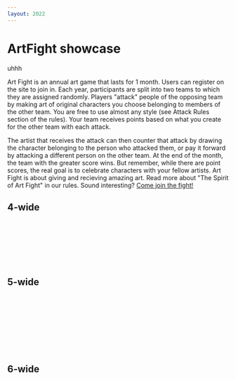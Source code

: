 ```yaml
---
layout: 2022
---
```

# ArtFight showcase
uhhh

Art Fight is an annual art game that lasts for 1 month. Users can register on the site to join in. Each year, participants are split into two teams to which they are assigned randomly. Players "attack" people of the opposing team by making art of original characters you choose belonging to members of the other team. You are free to use almost any style (see Attack Rules section of the rules). Your team receives points based on what you create for the other team with each attack.

The artist that receives the attack can then counter that attack by drawing the character belonging to the person who attacked them, or pay it forward by attacking a different person on the other team. At the end of the month, the team with the greater score wins. But remember, while there are point scores, the real goal is to celebrate characters with your fellow artists. Art Fight is about giving and recieving amazing art. Read more about "The Spirit of Art Fight" in our rules. Sound interesting? [Come join the fight!](https://artfight.net/info/about)

## 4-wide
<div class="gallery four"><figure><a href="about:blank"><img src="https://via.placeholder.com/200x200.png" alt=""></a></figure><figure><a href="about:blank"><img src="https://via.placeholder.com/200x200.png" alt=""></a></figure><figure><a href="about:blank"><img src="https://via.placeholder.com/200x200.png" alt=""></a></figure><figure><a href="about:blank"><img src="https://via.placeholder.com/200x200.png" alt=""></a></figure><figure><a href="about:blank"><img src="https://via.placeholder.com/200x200.png" alt=""></a></figure><figure><a href="about:blank"><img src="https://via.placeholder.com/200x200.png" alt=""></a></figure><figure><a href="about:blank"><img src="https://via.placeholder.com/200x200.png" alt=""></a></figure><figure><a href="about:blank"><img src="https://via.placeholder.com/200x200.png" alt=""></a></figure></div>

## 5-wide
<div class="gallery five"><figure><a href="about:blank"><img src="https://via.placeholder.com/200x200.png" alt=""></a></figure><figure><a href="about:blank"><img src="https://via.placeholder.com/200x200.png" alt=""></a></figure><figure><a href="about:blank"><img src="https://via.placeholder.com/200x200.png" alt=""></a></figure><figure><a href="about:blank"><img src="https://via.placeholder.com/200x200.png" alt=""></a></figure><figure><a href="about:blank"><img src="https://via.placeholder.com/200x200.png" alt=""></a></figure><figure><a href="about:blank"><img src="https://via.placeholder.com/200x200.png" alt=""></a></figure><figure><a href="about:blank"><img src="https://via.placeholder.com/200x200.png" alt=""></a></figure><figure><a href="about:blank"><img src="https://via.placeholder.com/200x200.png" alt=""></a></figure><figure><a href="about:blank"><img src="https://via.placeholder.com/200x200.png" alt=""></a></figure><figure><a href="about:blank"><img src="https://via.placeholder.com/200x200.png" alt=""></a></figure></div>

## 6-wide
<div class="gallery six"><figure><a href="about:blank"><img src="https://via.placeholder.com/200x200.png" alt=""></a></figure><figure><a href="about:blank"><img src="https://via.placeholder.com/200x200.png" alt=""></a></figure><figure><a href="about:blank"><img src="https://via.placeholder.com/200x200.png" alt=""></a></figure><figure><a href="about:blank"><img src="https://via.placeholder.com/200x200.png" alt=""></a></figure><figure><a href="about:blank"><img src="https://via.placeholder.com/200x200.png" alt=""></a></figure><figure><a href="about:blank"><img src="https://via.placeholder.com/200x200.png" alt=""></a></figure><figure><a href="about:blank"><img src="https://via.placeholder.com/200x200.png" alt=""></a></figure><figure><a href="about:blank"><img src="https://via.placeholder.com/200x200.png" alt=""></a></figure><figure><a href="about:blank"><img src="https://via.placeholder.com/200x200.png" alt=""></a></figure><figure><a href="about:blank"><img src="https://via.placeholder.com/200x200.png" alt=""></a></figure><figure><a href="about:blank"><img src="https://via.placeholder.com/200x200.png" alt=""></a></figure><figure><a href="about:blank"><img src="https://via.placeholder.com/200x200.png" alt=""></a></figure></div>